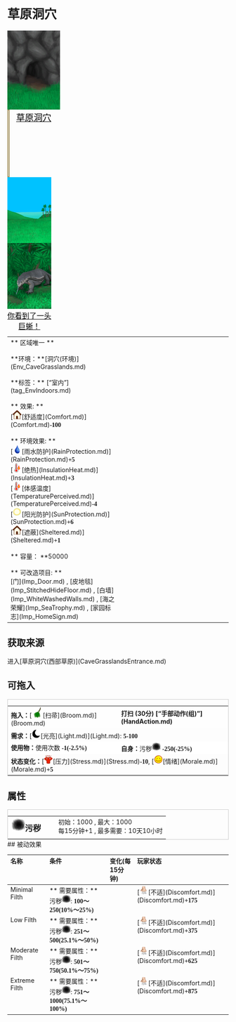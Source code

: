 # 草原洞穴  
  
<div style="display:inline-block"><div class="gamedatalist" style="text-align:center;;min-height:0px;"><div class="gamecard" style="width:120px; height:180px;"><a href="CaveGrasslands.md" style="color:black"><img decoding="async" src="Sprite/GrasslandsCaveEntrance.png" class="cardimage" style="max-width:120px;max-height:180px;"><span style="font-size: 20px;">草原洞穴</span></a></div></div><div class="gamedatalist" style="text-align:center;;min-height:0px;"><div style="height: 150px;border: 2px #a89765 solid;width: 1px;"></div></div><div class="gamedatalist" style="text-align:center;;min-height:0px;"><div class="gamecard" style="width:100px; height:150px;"><a href="GrasslandsW.md" style="color:black"><img decoding="async" src="Sprite/Grasslands.png" class="cardimage" style="max-width:100px;max-height:150px;"><span style="font-size: 16.666666666666668px;">西部草原</span></a></div></div><div class="gamedatalist" style="text-align:center;;min-height:0px;"><div class="gamecard" style="width:100px; height:150px;"><a href="Combat_EventMonitor_1_Explore.md" style="color:black"><img decoding="async" src="Sprite/MonitorEvent.png" class="cardimage" style="max-width:100px;max-height:150px;"><span style="font-size: 16.666666666666668px;">你看到了一头巨蜥！</span></a></div></div></div>  
  
<table class="table table-bordered" data-toggle="table"  data-show-header="false"><thead style="display:none"><tr ><th  style="width:50%;text-align:left;vertical-align:top;"  >title</th><th  style="width:50%;text-align:left;vertical-align:top;"  data-sortable="true"  ></th></tr></thead><tr ><td  style="width:50%;text-align:left;vertical-align:top;"  >** 区域唯一 **<br><br>**环境：**[洞穴(环境)](Env_CaveGrasslands.md)<br><br>**标签：**	[“室内”](tag_EnvIndoors.md)<br><br>** 效果: **<br>[<div style="width:20px;display:inline-block;text-align:center"><img decoding="async" src="Sprite/Comfort.png" href="a.md" style="max-width:20px;max-height:20px;"></div>[舒适度](Comfort.md)](Comfort.md)<span style="font-family:ui-monospace"><b>-100</b></span><br><br>** 环境效果: **<br>[<div style="width:20px;display:inline-block;text-align:center"><img decoding="async" src="Sprite/Thirst.png" href="a.md" style="max-width:20px;max-height:20px;"></div>[雨水防护](RainProtection.md)](RainProtection.md)<span style="font-family:ui-monospace"><b>+5</b></span><br>[<div style="width:20px;display:inline-block;text-align:center"><img decoding="async" src="Sprite/Hot.png" href="a.md" style="max-width:20px;max-height:20px;"></div>[绝热](InsulationHeat.md)](InsulationHeat.md)<span style="font-family:ui-monospace"><b>+3</b></span><br>[<div style="width:20px;display:inline-block;text-align:center"><img decoding="async" src="Sprite/Hot.png" href="a.md" style="max-width:20px;max-height:20px;"></div>[体感温度](TemperaturePerceived.md)](TemperaturePerceived.md)<span style="font-family:ui-monospace"><b>-4</b></span><br>[<div style="width:20px;display:inline-block;text-align:center"><img decoding="async" src="Sprite/SunIcon.png" href="a.md" style="max-width:20px;max-height:20px;"></div>[阳光防护](SunProtection.md)](SunProtection.md)<span style="font-family:ui-monospace"><b>+6</b></span><br>[<div style="width:20px;display:inline-block;text-align:center"><img decoding="async" src="Sprite/Comfort.png" href="a.md" style="max-width:20px;max-height:20px;"></div>[遮蔽](Sheltered.md)](Sheltered.md)<span style="font-family:ui-monospace"><b>+1</b></span><br><br>** 容量： **50000<br><br>** 可改造项目: **<br>[门](Imp_Door.md) , [皮地毯](Imp_StitchedHideFloor.md) , [白墙](Imp_WhiteWashedWalls.md) , [海之荣耀](Imp_SeaTrophy.md) , [家园标志](Imp_HomeSign.md)</td><td  style="width:50%;text-align:left;vertical-align:top;"  ></td></tr></tbody></table>  
  
## 获取来源  
<div style="display:inline-block"><div class="gamedatalist" style="text-align:left;min-width:200px;min-height:0px;"><div style="display:inline-block"><div style="display:inline-block;vertical-align:middle;">进入</div><div style="display:inline-block;vertical-align:middle;">[草原洞穴(西部草原)](CaveGrasslandsEntrance.md)</div></div></div></div>  
  
## 可拖入  
<div  style="border:1px solid #CCC;"><table style="margin-bottom:0px;"><tr><td style="width:40%;text-align:left; background-color:#FEFEFE"><b>拖入：</b>[<div style="width:25px;display:inline-block;text-align:center"><img decoding="async" src="Sprite/Broom.png" href="a.md" style="max-width:25px;max-height:25px;"></div>[扫帚](Broom.md)](Broom.md)</td><td style="width:40%;font-size:1em;font-weight:bold;background-color:#FEFEFE">打扫 (<font data-toggle="tooltip" data-placement="top" title="2TP">30分</font>) [“手部动作(组)”](HandAction.md)</td></tr><tr><td colspan="2"><b>需求：</b>[<div style="width:20px;display:inline-block;text-align:center"><img decoding="async" src="Sprite/Darkness17609.png" href="a.md" style="max-width:20px;max-height:20px;"></div>[光亮](Light.md)](Light.md): <span style="font-family:ui-monospace"><b>5-100</b></span></td></tr><tr style="background-color:#FFFFFF"><td style=""><b>使用物：</b>使用次数  <span style="font-family:ui-monospace"><b>-1(-2.5%)</b></span></td><td style=""><b>自身：</b>污秽<div style="width:20px;display:inline-block;text-align:center"><img decoding="async" src="Sprite/Dirt4.png" href="a.md" style="max-width:20px;max-height:20px;"></div>  <span style="font-family:ui-monospace"><b>-250(-25%)</b></span></td></tr><tr><td colspan="2"><b>状态变化：</b>[<div style="width:20px;display:inline-block;text-align:center"><img decoding="async" src="Sprite/Stress.png" href="a.md" style="max-width:20px;max-height:20px;"></div>[压力](Stress.md)](Stress.md)<span style="font-family:ui-monospace"><b>-10</b></span>, [<div style="width:20px;display:inline-block;text-align:center"><img decoding="async" src="Sprite/Content.png" href="a.md" style="max-width:20px;max-height:20px;"></div>[情绪](Morale.md)](Morale.md)<span style="font-family:ui-monospace"><b>+5</b></span></td></tr></table></div>  
  
## 属性   
<div  style="border:1px solid #CCC;"><table style="margin-bottom:0px;"><tr><td style="width:30%;text-align:left; background-color:#FEFEFE;font-size:1.3em;font-weight:bold;"><div style="width:30px;display:inline-block;text-align:center"><img decoding="async" src="Sprite/Dirt4.png" href="a.md" style="max-width:30px;max-height:30px;"></div>污秽</td><td style="font-size:1em;background-color:#FEFEFE">初始：1000 , 最大：1000<br>每15分钟+1 , 最多需要：<font data-toggle="tooltip" data-placement="top" title="1000TP">10天10小时</font></td></tr><tr style="background-color:#FFFFFF"><td colspan=2></td></tr></table></div>  
## 被动效果  
<table class="table table-bordered" data-toggle="table"  ><thead style=""><tr ><th  style="text-align:left;vertical-align:top;"  >名称</th><th  style="text-align:left;vertical-align:top;"  >条件</th><th  style="text-align:left;vertical-align:top;"  data-sortable="true"  >变化(每15分钟)</th><th  style="text-align:left;vertical-align:top;"  >玩家状态</th></tr></thead><tr ><td  style="text-align:left;vertical-align:top;"  >Minimal Filth</td><td  style="text-align:left;vertical-align:top;"  >** 需要属性：**<br>污秽<div style="width:20px;display:inline-block;text-align:center"><img decoding="async" src="Sprite/Dirt4.png" href="a.md" style="max-width:20px;max-height:20px;"></div>: <span style="font-family:ui-monospace"><b>100～250(10%～25%)</b></span></td><td  style="text-align:left;vertical-align:top;"  ></td><td  style="text-align:left;vertical-align:top;"  >[<div style="width:20px;display:inline-block;text-align:center"><img decoding="async" src="Sprite/Discomfort.png" href="a.md" style="max-width:20px;max-height:20px;"></div>[不适](Discomfort.md)](Discomfort.md)<span style="font-family:ui-monospace"><b>+175</b></span></td></tr><tr ><td  style="text-align:left;vertical-align:top;"  >Low Filth</td><td  style="text-align:left;vertical-align:top;"  >** 需要属性：**<br>污秽<div style="width:20px;display:inline-block;text-align:center"><img decoding="async" src="Sprite/Dirt4.png" href="a.md" style="max-width:20px;max-height:20px;"></div>: <span style="font-family:ui-monospace"><b>251～500(25.1%～50%)</b></span></td><td  style="text-align:left;vertical-align:top;"  ></td><td  style="text-align:left;vertical-align:top;"  >[<div style="width:20px;display:inline-block;text-align:center"><img decoding="async" src="Sprite/Discomfort.png" href="a.md" style="max-width:20px;max-height:20px;"></div>[不适](Discomfort.md)](Discomfort.md)<span style="font-family:ui-monospace"><b>+375</b></span></td></tr><tr ><td  style="text-align:left;vertical-align:top;"  >Moderate Filth</td><td  style="text-align:left;vertical-align:top;"  >** 需要属性：**<br>污秽<div style="width:20px;display:inline-block;text-align:center"><img decoding="async" src="Sprite/Dirt4.png" href="a.md" style="max-width:20px;max-height:20px;"></div>: <span style="font-family:ui-monospace"><b>501～750(50.1%～75%)</b></span></td><td  style="text-align:left;vertical-align:top;"  ></td><td  style="text-align:left;vertical-align:top;"  >[<div style="width:20px;display:inline-block;text-align:center"><img decoding="async" src="Sprite/Discomfort.png" href="a.md" style="max-width:20px;max-height:20px;"></div>[不适](Discomfort.md)](Discomfort.md)<span style="font-family:ui-monospace"><b>+625</b></span></td></tr><tr ><td  style="text-align:left;vertical-align:top;"  >Extreme Filth</td><td  style="text-align:left;vertical-align:top;"  >** 需要属性：**<br>污秽<div style="width:20px;display:inline-block;text-align:center"><img decoding="async" src="Sprite/Dirt4.png" href="a.md" style="max-width:20px;max-height:20px;"></div>: <span style="font-family:ui-monospace"><b>751～1000(75.1%～100%)</b></span></td><td  style="text-align:left;vertical-align:top;"  ></td><td  style="text-align:left;vertical-align:top;"  >[<div style="width:20px;display:inline-block;text-align:center"><img decoding="async" src="Sprite/Discomfort.png" href="a.md" style="max-width:20px;max-height:20px;"></div>[不适](Discomfort.md)](Discomfort.md)<span style="font-family:ui-monospace"><b>+875</b></span></td></tr></tbody></table>  
  


<script>document.title="草原洞穴 - 卡牌生存百科 Card Survival Wiki";</script>
